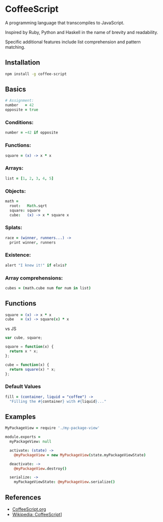 # CoffeeScript

A programming language that transcompiles to JavaScript.

Inspired by Ruby, Python and Haskell in the name of brevity and readability.

Specific additional features include list comprehension and pattern matching.

## Installation

```sh
npm install -g coffee-script
```

## Basics

```coffeescript
# Assignment:
number   = 42
opposite = true
```

### Conditions:

```coffeescript
number = -42 if opposite
```

### Functions:

```coffeescript
square = (x) -> x * x
```

### Arrays:

```coffeescript
list = [1, 2, 3, 4, 5]
```

### Objects:

```coffeescript
math =
  root:   Math.sqrt
  square: square
  cube:   (x) -> x * square x
```

### Splats:

```coffeescript
race = (winner, runners...) ->
  print winner, runners
```

### Existence:

```coffeescript
alert "I knew it!" if elvis?
```

### Array comprehensions:

```coffeescript
cubes = (math.cube num for num in list)
```

## Functions

```coffeescript
square = (x) -> x * x
cube   = (x) -> square(x) * x
```

vs JS

```js
var cube, square;

square = function(x) {
  return x * x;
};

cube = function(x) {
  return square(x) * x;
};
```

### Default Values

```coffeescript
fill = (container, liquid = "coffee") ->
  "Filling the #{container} with #{liquid}..."
```

## Examples

```coffeescript
MyPackageView = require './my-package-view'

module.exports =
  myPackageView: null

  activate: (state) ->
    @myPackageView = new MyPackageView(state.myPackageViewState)

  deactivate: ->
    @myPackageView.destroy()

  serialize: ->
    myPackageViewState: @myPackageView.serialize()
```

## References

-   [CoffeeScript.org](http://coffeescript.org/)
-   [Wikipedia: CoffeeScript](https://en.wikipedia.org/wiki/CoffeeScript)]
